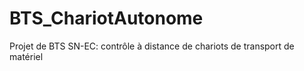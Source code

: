 # BTS_ChariotAutonome
Projet de BTS SN-EC: contrôle à distance de chariots de transport de matériel
